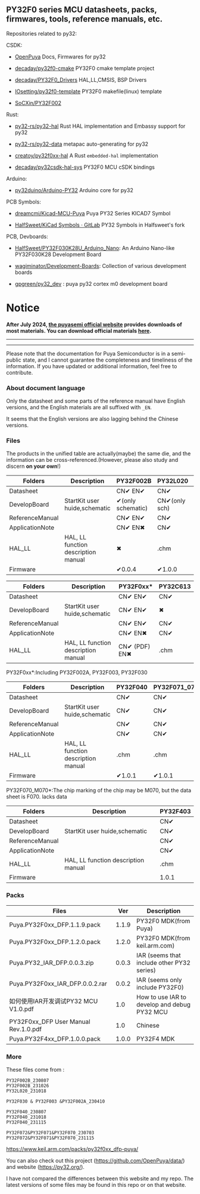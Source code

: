 ## PY32F0 series MCU datasheets, packs, firmwares, tools, reference manuals, etc.

Repositories related to py32:

CSDK:

- [OpenPuya](https://github.com/OpenPuya) Docs, Firmwares for py32

- [decaday/py32f0-cmake](https://github.com/decaday/py32f0-cmake) PY32F0 cmake template project

- [decaday/PY32F0_Drivers](https://github.com/decaday/PY32F0_Drivers) HAL,LL,CMSIS, BSP Drivers

- [IOsetting/py32f0-template](https://github.com/IOsetting/py32f0-template) PY32F0 makefile(linux) template

- [SoCXin/PY32F002](https://github.com/SoCXin/PY32F002)

Rust:

- [py32-rs/py32-hal](https://github.com/py32-rs/py32-hal) Rust HAL implementation and Embassy support for py32

- [py32-rs/py32-data](https://github.com/py32-rs/py32-data) metapac auto-generating for py32

- [creatoy/py32f0xx-hal](https://github.com/creatoy/py32f0xx-hal) A Rust `embedded-hal` implementation

- [decaday/py32csdk-hal-sys](https://github.com/decaday/py32csdk-hal-sys) PY32F0 MCU cSDK bindings

Arduino:

- [py32duino/Arduino-PY32](https://github.com/py32duino/Arduino-PY32) Arduino core for py32

PCB Symbols:

- [dreamcmi/Kicad-MCU-Puya](https://github.com/dreamcmi/Kicad-MCU-Puya) Puya PY32 Series KICAD7 Symbol

- [HalfSweet/KiCad Symbols · GitLab](https://gitlab.com/HalfSweet1/kicad-symbols/-/tree/PY32) PY32 Symbols in Halfsweet's fork

PCB, Devboards:

- [HalfSweet/PY32F030K28U_Arduino_Nano](https://github.com/HalfSweet/PY32F030K28U_Arduino_Nano): An Arduino Nano-like PY32F030K28 Development Board

- [wagiminator/Development-Boards](https://github.com/wagiminator/Development-Boards): Collection of various development boards

- [gpgreen/py32_dev](https://github.com/gpgreen/py32_dev) : puya py32 cortex m0 development board



# Notice

**After July 2024, [the puyasemi official website](https://www.puyasemi.com) provides downloads of most materials. You can download official materials [here](https://www.puyasemi.com/download.html).**

--------------------

--------------------

Please note that the documentation for Puya Semiconductor is in a semi-public state, and I cannot guarantee the completeness and timeliness of the information. If you have updated or additional information, feel free to contribute.

### About document language

Only the datasheet and some parts of the reference manual have English versions, and the English materials are all suffixed with `_EN`.

It seems that the English versions are also lagging behind the Chinese versions.

### Files

The products in the unified table are actually(maybe) the same die, and the information can be cross-referenced.(However, please also study and discern **on your own**!)

| Folders         | Description                         | PY32F002B         | PY32L020      | PY32C642 |
| --------------- | ----------------------------------- | ----------------- | ------------- | -------- |
| Datasheet       |                                     | CN✔  EN✔          | CN✔           | CN✔      |
| DevelopBoard    | StartKit user huide,schematic       | ✔(only schematic) | CN✔(only sch) | ✖        |
| ReferenceManual |                                     | CN✔  EN✔          | CN✔           | ✖        |
| ApplicationNote |                                     | CN✔  EN✖          | CN✔           | ✖        |
| HAL_LL          | HAL, LL function description manual | ✖                 | .chm          | ✖        |
| Firmware        |                                     | ✔0.0.4            | ✔1.0.0        |          |

| Folders         | Description                         | PY32F0xx*     | PY32C613 |
| --------------- | ----------------------------------- | ------------- | -------- |
| Datasheet       |                                     | CN✔ EN✔       | CN✔      |
| DevelopBoard    | StartKit user huide,schematic       | CN✔ EN✔       | ✖        |
| ReferenceManual |                                     | CN✔ EN✔       | CN✔      |
| ApplicationNote |                                     | CN✔  EN✖      | CN✔      |
| HAL_LL          | HAL, LL function description manual | CN✔ (PDF) EN✖ | .chm     |

PY32F0xx*:Including PY32F002A, PY32F003, PY32F030

| Folders         | Description                         | PY32F040 | PY32F071_072 | PY32F070_M070* |
| --------------- | ----------------------------------- | -------- | ------------ | -------------- |
| Datasheet       |                                     | CN✔      | CN✔          | CN✔            |
| DevelopBoard    | StartKit user huide,schematic       | CN✔      | CN✔          | ✖              |
| ReferenceManual |                                     | CN✔      | CN✔          | ✖              |
| ApplicationNote |                                     | CN✔      | CN✔          | ✖              |
| HAL_LL          | HAL, LL function description manual | .chm     | .chm         | ✖              |
| Firmware        |                                     | ✔1.0.1   | ✔1.0.1       |                |

PY32F070_M070*:The chip marking of the chip may be M070, but the data sheet is F070. lacks data

| Folders         | Description                         | PY32F403 |
| --------------- | ----------------------------------- | -------- |
| Datasheet       |                                     | CN✔      |
| DevelopBoard    | StartKit user huide,schematic       | CN✔      |
| ReferenceManual |                                     | CN✔      |
| ApplicationNote |                                     | CN✔      |
| HAL_LL          | HAL, LL function description manual | .chm     |
| Firmware        |                                     | 1.0.1    |

### Packs

| Files                                | Ver   | Description                                  |
| ------------------------------------ | ----- | -------------------------------------------- |
| Puya.PY32F0xx_DFP.1.1.9.pack         | 1.1.9 | PY32F0 MDK(from Puya)                        |
| Puya.PY32F0xx_DFP.1.2.0.pack         | 1.2.0 | PY32F0 MDK(from keil.arm.com)                |
| Puya.PY32_IAR_DFP.0.0.3.zip          | 0.0.3 | IAR (seems that include other PY32 series)   |
| Puya.PY32F0xx_IAR_DFP.0.0.2.rar      | 0.0.2 | IAR (seems only include PY32F0)              |
| 如何使用IAR开发调试PY32 MCU V1.0.pdf         | 1.0   | How to use IAR to develop and debug PY32 MCU |
| PY32F0xx_DFP User Manual Rev.1.0.pdf | 1.0   | Chinese                                      |
| Puya.PY32F4xx_DFP.1.0.0.pack         | 1.0.0 | PY32F4 MDK                                   |

### More

These files come from :

```
PY32F002B_230807
PY32F002B_231026
PY32L020_231018

PY32F030 & PY32F003 &PY32F002A_230410

PY32F040_230807
PY32F040_231018
PY32F040_231115

PY32F072&PY32F071&PY32F070_230703
PY32F072&PY32F071&PY32F070_231115
```

https://www.keil.arm.com/packs/py32f0xx_dfp-puya/

You can also check out this project (https://github.com/OpenPuya/data/) and website (https://py32.org/).

 I have not compared the differences between this website and my repo. The latest versions of some files may be found in this repo or on that website.
